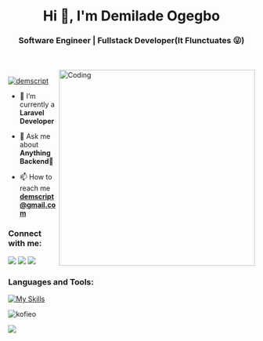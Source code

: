 

<h1 align="center">Hi 👋, I'm Demilade Ogegbo</h1>
<h3 align="center">Software Engineer | Fullstack Developer(It Flunctuates 😜)</h3>
</br> 
</br>

<img align="right" alt="Coding" width="400" src="https://cdn.dribbble.com/users/1292677/screenshots/6139167/media/fcf7fd0c619bb87706533079240915f3.gif">

<p align="left"> <a href="https://twitter.com/demscript" target="blank"><img src="https://img.shields.io/twitter/follow/kofi_eo?logo=twitter&style=for-the-badge" alt="demscript" /></a> </p>

<!-- - 🔭 I’m currently working on **Freelance Project** -->

- 🌱 I’m currently a **Laravel Developer**

- 💬 Ask me about **Anything Backend💯**

- 📫 How to reach me **demscript@gmail.com**



<h3 align="left">Connect with me:</h3>

[<img src="https://img.shields.io/badge/LinkedIn-%230077B5.svg?&style=for-the-badge&logo=linkedin&logoColor=white" />](https://www.linkedin.com/in/demilade-ogegbo-a423531b5/)
[<img src = "https://img.shields.io/badge/Twitter-%2320A1F1.svg?&style=for-the-badge&logo=twitter&logoColor=white">](https://twitter.com/demscript)
[<img src = "https://img.shields.io/badge/Instagram-%181717.svg?&style=for-the-badge&logo=instagram&logoColor=white&color=E4405F">](https://www.instagram.com/demscript/)



<h3 align="left">Languages and Tools:</h3>

[![My Skills](https://skills.thijs.gg/icons?i=js,react,nextjs,nodejs,graphql,mongodb,firebase,aws,git,figma,typescript,jest,vscode)](https://skills.thijs.gg)






<p><img align="center" src="https://github-readme-streak-stats.herokuapp.com/?user=kofi-eo&&theme=tokyonight" alt="kofieo" /></p>
<p><img src="https://github-readme-stats.vercel.app/api/top-langs?username=kofi-eo&layout=compact&theme=tokyonight"/></p>


